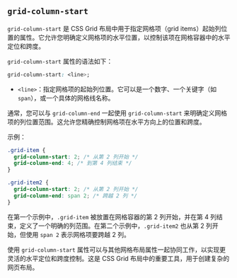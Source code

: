 ## `grid-column-start`

`grid-column-start` 是 CSS Grid 布局中用于指定网格项（grid items）起始列位置的属性。它允许您明确定义网格项的水平位置，以控制该项在网格容器中的水平定位和跨度。

`grid-column-start` 属性的语法如下：

```css
grid-column-start: <line>;
```

- `<line>`：指定网格项的起始列位置。它可以是一个数字、一个关键字（如 `span`），或一个具体的网格线名称。

通常，您可以与 `grid-column-end` 一起使用 `grid-column-start` 来明确定义网格项的列位置范围。这允许您精确控制网格项在水平方向上的位置和跨度。

示例：

```css
.grid-item {
  grid-column-start: 2; /* 从第 2 列开始 */
  grid-column-end: 4; /* 到第 4 列结束 */
}

.grid-item2 {
  grid-column-start: 2; /* 从第 2 列开始 */
  grid-column-end: span 2; /* 跨越 2 列 */
}
```

在第一个示例中，`.grid-item` 被放置在网格容器的第 2 列开始，并在第 4 列结束，定义了一个明确的列范围。在第二个示例中，`.grid-item2` 也从第 2 列开始，但使用 `span 2` 表示网格项要跨越 2 列。

使用 `grid-column-start` 属性可以与其他网格布局属性一起协同工作，以实现更灵活的水平定位和跨度控制。这是 CSS Grid 布局中的重要工具，用于创建复杂的网页布局。